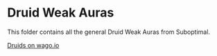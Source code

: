 # Druid Weak Auras
This folder contains all the general Druid Weak Auras from Suboptimal.

[Druids on wago.io](https://wago.io/weakauras/classes/druid)
